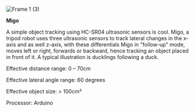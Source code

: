 ![Frame 1 (3)](https://user-images.githubusercontent.com/69016682/174899324-78b82078-68cc-4965-85a1-39974c3716a9.png)

**Migo**

A simple object tracking using HC-SR04 ultrasonic sensors is cool.
Migo, a tripod robot uses three ultrasonic sensors to track lateral changes in the x-axis and as well z-axis, with these differentials Migo in "follow-up" mode, moves left or right, forwards or backward, hence tracking an object placed in front of it. A typical illustration is ducklings following a duck.

Effective distance range: 0 – 70cm

Effective lateral angle range: 60 degrees

Effective object size: > 100cm²

Processor: Arduino

